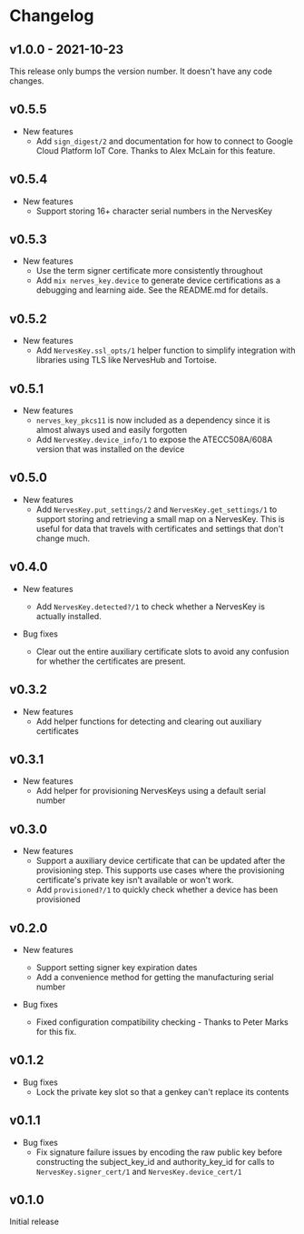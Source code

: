# Changelog

## v1.0.0 - 2021-10-23

This release only bumps the version number. It doesn't have any code changes.

## v0.5.5

* New features
  * Add `sign_digest/2` and documentation for how to connect to Google Cloud
    Platform IoT Core. Thanks to Alex McLain for this feature.

## v0.5.4

* New features
  * Support storing 16+ character serial numbers in the NervesKey

## v0.5.3

* New features
  * Use the term signer certificate more consistently throughout
  * Add `mix nerves_key.device` to generate device certifications as a debugging
    and learning aide. See the README.md for details.

## v0.5.2

* New features
  * Add `NervesKey.ssl_opts/1` helper function to simplify integration with
    libraries using TLS like NervesHub and Tortoise.

## v0.5.1

* New features
  * `nerves_key_pkcs11` is now included as a dependency since it is almost
    always used and easily forgotten
  * Add `NervesKey.device_info/1` to expose the ATECC508A/608A version that was
    installed on the device

## v0.5.0

* New features
  * Add `NervesKey.put_settings/2` and `NervesKey.get_settings/1` to support
    storing and retrieving a small map on a NervesKey. This is useful for data
    that travels with certificates and settings that don't change much.

## v0.4.0

* New features
  * Add `NervesKey.detected?/1` to check whether a NervesKey is actually
    installed.

* Bug fixes
  * Clear out the entire auxiliary certificate slots to avoid any confusion for
    whether the certificates are present.

## v0.3.2

* New features
  * Add helper functions for detecting and clearing out auxiliary certificates

## v0.3.1

* New features
  * Add helper for provisioning NervesKeys using a default serial number

## v0.3.0

* New features
  * Support a auxiliary device certificate that can be updated after the
    provisioning step. This supports use cases where the provisioning
    certificate's private key isn't available or won't work.
  * Add `provisioned?/1` to quickly check whether a device has been provisioned

## v0.2.0

* New features
  * Support setting signer key expiration dates
  * Add a convenience method for getting the manufacturing serial number

* Bug fixes
  * Fixed configuration compatibility checking - Thanks to Peter Marks for this
    fix.

## v0.1.2

* Bug fixes
  * Lock the private key slot so that a genkey can't replace its contents

## v0.1.1

* Bug fixes
  * Fix signature failure issues by encoding the raw public key before constructing
    the subject_key_id and authority_key_id for calls to `NervesKey.signer_cert/1`
    and `NervesKey.device_cert/1`

## v0.1.0

Initial release
